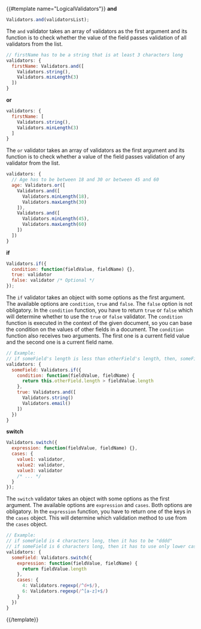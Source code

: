 {{#template name="LogicalValidators"}}
**and**

```js
Validators.and(validatorsList);
```

The `and` validator takes an array of validators as the first argument and its function is to check whether the value of the field passes validation of all validators from the list.

```js
// firstName has to be a string that is at least 3 characters long
validators: {
  firstName: Validators.and([
    Validators.string(),
    Validators.minLength(3)
  ])
}
```

**or**

```js
validators: {
  firstName: [
    Validators.string(),
    Validators.minLength(3)
  ]
}
```

The `or` validator takes an array of validators as the first argument and its function is to check whether a value of the field passes validation of any validator from the list.

```js
validators: {
  // Age has to be between 18 and 30 or between 45 and 60
  age: Validators.or([
    Validators.and([
      Validators.minLength(18),
      Validators.maxLength(30)
    ]),
    Validators.and([
      Validators.minLength(45),
      Validators.maxLength(60)
    ])
  ])
}
```

**if**

```js
Validators.if({
  condition: function(fieldValue, fieldName) {},
  true: validator
  false: validator /* Optional */
});
```
The `if` validator takes an object with some options as the first argument. The available options are `condition`, `true` and `false`. The `false` option is not obligatory. In the `condition` function, you have to return `true` or `false` which will determine whether to use the `true` or `false` validator. The `condition` function is executed in the context of the given document, so you can base the condition on the values of other fields in a document. The `condition` function also receives two arguments. The first one is a current field value and the second one is a current field name.

```js
// Example:
// if someField's length is less than otherField's length, then, someField needs to be a email string
validators: {
  someField: Validators.if({
    condition: function(fieldValue, fieldName) {
      return this.otherField.length > fieldValue.length
    },
    true: Validators.and([
      Validators.string()
      Validators.email()
    ])
  })
}
```

**switch**

```js
Validators.switch({
  expression: function(fieldValue, fieldName) {},
  cases: {
    value1: validator,
    value2: validator,
    value3: validator
    /* ... */
  }
});
```

The `switch` validator takes an object with some options as the first argument. The available options are `expression` and `cases`. Both options are obligatory. In the `expression` function, you have to return one of the keys in the `cases` object. This will determine which validation method to use from the `cases` object.

```js
// Example:
// if someField is 4 characters long, then it has to be "dddd"
// if someField is 6 characters long, then it has to use only lower case letters
validators: {
  someField: Validators.switch({
    expression: function(fieldValue, fieldName) {
      return fieldValue.length
    },
    cases: {
      4: Validators.regexp(/^d+$/),
      6: Validators.regexp(/^[a-z]+$/)
    }
  })
}
```
{{/template}}
